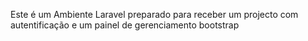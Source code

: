 Este é um Ambiente Laravel preparado para receber um projecto com autentificação e um painel de gerenciamento bootstrap